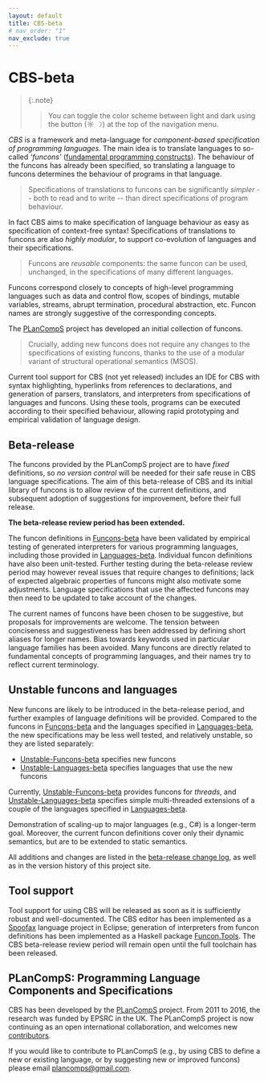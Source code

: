 ```yaml
---
layout: default
title: CBS-beta
# nav_order: "1"
nav_exclude: true
---
```


CBS-beta
========

> {:.note}
> > You can toggle the color scheme between light and dark using the button 
> > (&#x263c; &#x263d;) at the top of the navigation menu.

_CBS_ is a framework and meta-language for _component-based specification of
programming languages_. The main idea is to translate languages to so-called
_'funcons'_ ([fundamental programming constructs]). The behaviour of the funcons
has already been specified, so translating a language to funcons determines the
behaviour of programs in that language.

> Specifications of translations to funcons can be significantly _simpler_ -- both
> to read and to write -- than direct specifications of program behaviour.

In fact CBS aims to make specification of language behaviour as easy as
specification of context-free syntax! Specifications of translations to funcons
are also _highly modular_, to support co-evolution of languages and their
specifications.

> Funcons are _reusable_ components: the same funcon can be used, unchanged, in
> the specifications of many different languages.

Funcons correspond closely to concepts of high-level programming languages
such as data and control flow, scopes of bindings, mutable variables, streams,
abrupt termination, procedural abstraction, etc. Funcon names are strongly
suggestive of the corresponding concepts.

The [PLanCompS] project has developed an initial collection of funcons.

> Crucially, adding new funcons does not require any changes to
> the specifications of existing funcons, thanks to the use of a
> modular variant of structural operational semantics (MSOS).

Current tool support for CBS (not yet released) includes an IDE for CBS with
syntax highlighting, hyperlinks from references to declarations, and generation
of parsers, translators, and interpreters from specifications of languages and
funcons. Using these tools, programs can be executed according to their
specified behaviour, allowing rapid prototyping and empirical validation of
language design.

Beta-release
------------

The funcons provided by the PLanCompS project are to have *fixed* definitions,
so *no version control* will be needed for their safe reuse in CBS language
specifications. The aim of this beta-release of CBS and its initial library of
funcons is to allow review of the current definitions, and subsequent adoption
of suggestions for improvement, before their full release.

**The beta-release review period has been extended.**

The funcon definitions in [Funcons-beta] have been validated by empirical
testing of generated interpreters for various programming languages,
including those provided in [Languages-beta]. Individual funcon definitions
have also been unit-tested. Further testing during the beta-release review
period may however reveal issues that require changes to definitions; lack of
expected algebraic properties of funcons might also motivate some adjustments.
Language specifications that use the affected funcons may then need to be
updated to take account of the changes.

The current names of funcons have been chosen to be suggestive, but proposals
for improvements are welcome. The tension between conciseness and suggestiveness
has been addressed by defining short aliases for longer names. Bias towards
keywords used in particular language families has been avoided. Many funcons
are directly related to fundamental concepts of programming languages, and
their names try to reflect current terminology.

Unstable funcons and languages
------------------------------

New funcons are likely to be introduced in the beta-release period, and further
examples of language definitions will be provided. Compared to the funcons in
[Funcons-beta] and the languages specified in [Languages-beta], the new
specifications may be less well tested, and relatively unstable, so they are
listed separately:

- [Unstable-Funcons-beta] specifies new funcons
- [Unstable-Languages-beta] specifies languages that use the new funcons

Currently, [Unstable-Funcons-beta] provides funcons for *threads*, and
[Unstable-Languages-beta] specifies simple multi-threaded extensions of a couple
of the languages specified in [Languages-beta].

Demonstration of scaling-up to major languages (e.g., C#) is a longer-term goal.
Moreover, the current funcon definitions cover only their dynamic semantics,
but are to be extended to static semantics.

All additions and changes are listed in the [beta-release change log],
as well as in the version history of this project site.

Tool support
------------

Tool support for using CBS will be released as soon as it is sufficiently robust
and well-documented. The CBS editor has been implemented as a [Spoofax] language
project in Eclipse; generation of interpreters from funcon definitions has been
implemented as a Haskell package [Funcon.Tools]. The CBS beta-release review
period will remain open until the full toolchain has been released.

PLanCompS: Programming Language Components and Specifications
----------

CBS has been developed by the [PLanCompS] project. From 2011 to 2016, the
research was funded by EPSRC in the UK. The PLanCompS project is now continuing
as an open international collaboration, and welcomes new [contributors].

If you would like to contribute to PLanCompS (e.g., by using CBS to define a new
or existing language, or by suggesting new or improved funcons) please email
plancomps@gmail.com.

[Fundamental programming constructs]: /CBS-beta/docs/Funcons-beta

[Funcons-beta]: /CBS-beta/docs/Funcons-beta

[Languages-beta]: /CBS-beta/docs/Languages-beta

[Unstable-Funcons-beta]: /CBS-beta/docs/Unstable-Funcons-beta

[Unstable-Languages-beta]: /CBS-beta/docs/Unstable-Languages-beta

[Beta-release change log]: /CBS-beta/docs/Changes

[Spoofax]: http://www.metaborg.org

[Funcon.Tools]: https://hackage.haskell.org/package/funcons-tools/docs/Funcons-Tools.html

[PLanCompS]: http://plancomps.org

[Contributors]: /CBS-beta/docs/Contributors
